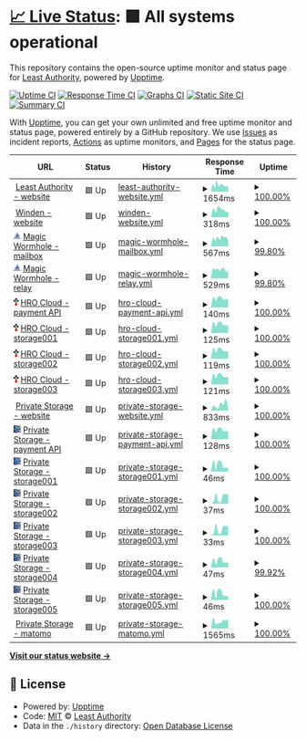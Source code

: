 # [📈 Live Status](https://LeastAuthority.github.io/end-users-upptime): <!--live status--> **🟩 All systems operational**

This repository contains the open-source uptime monitor and status page for [Least Authority](https://leastauthority.com/), powered by [Upptime](https://github.com/upptime/upptime).

[![Uptime CI](https://github.com/LeastAuthority/end-users-upptime/workflows/Uptime%20CI/badge.svg)](https://github.com/LeastAuthority/end-users-upptime/actions?query=workflow%3A%22Uptime+CI%22)
[![Response Time CI](https://github.com/LeastAuthority/end-users-upptime/workflows/Response%20Time%20CI/badge.svg)](https://github.com/LeastAuthority/end-users-upptime/actions?query=workflow%3A%22Response+Time+CI%22)
[![Graphs CI](https://github.com/LeastAuthority/end-users-upptime/workflows/Graphs%20CI/badge.svg)](https://github.com/LeastAuthority/end-users-upptime/actions?query=workflow%3A%22Graphs+CI%22)
[![Static Site CI](https://github.com/LeastAuthority/end-users-upptime/workflows/Static%20Site%20CI/badge.svg)](https://github.com/LeastAuthority/end-users-upptime/actions?query=workflow%3A%22Static+Site+CI%22)
[![Summary CI](https://github.com/LeastAuthority/end-users-upptime/workflows/Summary%20CI/badge.svg)](https://github.com/LeastAuthority/end-users-upptime/actions?query=workflow%3A%22Summary+CI%22)

With [Upptime](https://upptime.js.org), you can get your own unlimited and free uptime monitor and status page, powered entirely by a GitHub repository. We use [Issues](https://github.com/LeastAuthority/end-users-upptime/issues) as incident reports, [Actions](https://github.com/LeastAuthority/end-users-upptime/actions) as uptime monitors, and [Pages](https://LeastAuthority.github.io/end-users-upptime) for the status page.

<!--start: status pages-->
<!-- This summary is generated by Upptime (https://github.com/upptime/upptime) -->
<!-- Do not edit this manually, your changes will be overwritten -->
<!-- prettier-ignore -->
| URL | Status | History | Response Time | Uptime |
| --- | ------ | ------- | ------------- | ------ |
| <img alt="" src="https://icons.duckduckgo.com/ip3/www.leastauthority.com.ico" height="13"> [Least Authority - website](https://www.leastauthority.com/) | 🟩 Up | [least-authority-website.yml](https://github.com/LeastAuthority/end-users-upptime/commits/HEAD/history/least-authority-website.yml) | <details><summary><img alt="Response time graph" src="./graphs/least-authority-website/response-time-week.png" height="20"> 1654ms</summary><br><a href="https://LeastAuthority.github.io/end-users-upptime/history/least-authority-website"><img alt="Response time 1495" src="https://img.shields.io/endpoint?url=https%3A%2F%2Fraw.githubusercontent.com%2FLeastAuthority%2Fend-users-upptime%2FHEAD%2Fapi%2Fleast-authority-website%2Fresponse-time.json"></a><br><a href="https://LeastAuthority.github.io/end-users-upptime/history/least-authority-website"><img alt="24-hour response time 1332" src="https://img.shields.io/endpoint?url=https%3A%2F%2Fraw.githubusercontent.com%2FLeastAuthority%2Fend-users-upptime%2FHEAD%2Fapi%2Fleast-authority-website%2Fresponse-time-day.json"></a><br><a href="https://LeastAuthority.github.io/end-users-upptime/history/least-authority-website"><img alt="7-day response time 1654" src="https://img.shields.io/endpoint?url=https%3A%2F%2Fraw.githubusercontent.com%2FLeastAuthority%2Fend-users-upptime%2FHEAD%2Fapi%2Fleast-authority-website%2Fresponse-time-week.json"></a><br><a href="https://LeastAuthority.github.io/end-users-upptime/history/least-authority-website"><img alt="30-day response time 1453" src="https://img.shields.io/endpoint?url=https%3A%2F%2Fraw.githubusercontent.com%2FLeastAuthority%2Fend-users-upptime%2FHEAD%2Fapi%2Fleast-authority-website%2Fresponse-time-month.json"></a><br><a href="https://LeastAuthority.github.io/end-users-upptime/history/least-authority-website"><img alt="1-year response time 1495" src="https://img.shields.io/endpoint?url=https%3A%2F%2Fraw.githubusercontent.com%2FLeastAuthority%2Fend-users-upptime%2FHEAD%2Fapi%2Fleast-authority-website%2Fresponse-time-year.json"></a></details> | <details><summary><a href="https://LeastAuthority.github.io/end-users-upptime/history/least-authority-website">100.00%</a></summary><a href="https://LeastAuthority.github.io/end-users-upptime/history/least-authority-website"><img alt="All-time uptime 100.00%" src="https://img.shields.io/endpoint?url=https%3A%2F%2Fraw.githubusercontent.com%2FLeastAuthority%2Fend-users-upptime%2FHEAD%2Fapi%2Fleast-authority-website%2Fuptime.json"></a><br><a href="https://LeastAuthority.github.io/end-users-upptime/history/least-authority-website"><img alt="24-hour uptime 100.00%" src="https://img.shields.io/endpoint?url=https%3A%2F%2Fraw.githubusercontent.com%2FLeastAuthority%2Fend-users-upptime%2FHEAD%2Fapi%2Fleast-authority-website%2Fuptime-day.json"></a><br><a href="https://LeastAuthority.github.io/end-users-upptime/history/least-authority-website"><img alt="7-day uptime 100.00%" src="https://img.shields.io/endpoint?url=https%3A%2F%2Fraw.githubusercontent.com%2FLeastAuthority%2Fend-users-upptime%2FHEAD%2Fapi%2Fleast-authority-website%2Fuptime-week.json"></a><br><a href="https://LeastAuthority.github.io/end-users-upptime/history/least-authority-website"><img alt="30-day uptime 100.00%" src="https://img.shields.io/endpoint?url=https%3A%2F%2Fraw.githubusercontent.com%2FLeastAuthority%2Fend-users-upptime%2FHEAD%2Fapi%2Fleast-authority-website%2Fuptime-month.json"></a><br><a href="https://LeastAuthority.github.io/end-users-upptime/history/least-authority-website"><img alt="1-year uptime 100.00%" src="https://img.shields.io/endpoint?url=https%3A%2F%2Fraw.githubusercontent.com%2FLeastAuthority%2Fend-users-upptime%2FHEAD%2Fapi%2Fleast-authority-website%2Fuptime-year.json"></a></details>
| <img alt="" src="https://icons.duckduckgo.com/ip3/winden.app.ico" height="13"> [Winden - website](https://winden.app/) | 🟩 Up | [winden-website.yml](https://github.com/LeastAuthority/end-users-upptime/commits/HEAD/history/winden-website.yml) | <details><summary><img alt="Response time graph" src="./graphs/winden-website/response-time-week.png" height="20"> 318ms</summary><br><a href="https://LeastAuthority.github.io/end-users-upptime/history/winden-website"><img alt="Response time 270" src="https://img.shields.io/endpoint?url=https%3A%2F%2Fraw.githubusercontent.com%2FLeastAuthority%2Fend-users-upptime%2FHEAD%2Fapi%2Fwinden-website%2Fresponse-time.json"></a><br><a href="https://LeastAuthority.github.io/end-users-upptime/history/winden-website"><img alt="24-hour response time 208" src="https://img.shields.io/endpoint?url=https%3A%2F%2Fraw.githubusercontent.com%2FLeastAuthority%2Fend-users-upptime%2FHEAD%2Fapi%2Fwinden-website%2Fresponse-time-day.json"></a><br><a href="https://LeastAuthority.github.io/end-users-upptime/history/winden-website"><img alt="7-day response time 318" src="https://img.shields.io/endpoint?url=https%3A%2F%2Fraw.githubusercontent.com%2FLeastAuthority%2Fend-users-upptime%2FHEAD%2Fapi%2Fwinden-website%2Fresponse-time-week.json"></a><br><a href="https://LeastAuthority.github.io/end-users-upptime/history/winden-website"><img alt="30-day response time 273" src="https://img.shields.io/endpoint?url=https%3A%2F%2Fraw.githubusercontent.com%2FLeastAuthority%2Fend-users-upptime%2FHEAD%2Fapi%2Fwinden-website%2Fresponse-time-month.json"></a><br><a href="https://LeastAuthority.github.io/end-users-upptime/history/winden-website"><img alt="1-year response time 270" src="https://img.shields.io/endpoint?url=https%3A%2F%2Fraw.githubusercontent.com%2FLeastAuthority%2Fend-users-upptime%2FHEAD%2Fapi%2Fwinden-website%2Fresponse-time-year.json"></a></details> | <details><summary><a href="https://LeastAuthority.github.io/end-users-upptime/history/winden-website">100.00%</a></summary><a href="https://LeastAuthority.github.io/end-users-upptime/history/winden-website"><img alt="All-time uptime 99.95%" src="https://img.shields.io/endpoint?url=https%3A%2F%2Fraw.githubusercontent.com%2FLeastAuthority%2Fend-users-upptime%2FHEAD%2Fapi%2Fwinden-website%2Fuptime.json"></a><br><a href="https://LeastAuthority.github.io/end-users-upptime/history/winden-website"><img alt="24-hour uptime 100.00%" src="https://img.shields.io/endpoint?url=https%3A%2F%2Fraw.githubusercontent.com%2FLeastAuthority%2Fend-users-upptime%2FHEAD%2Fapi%2Fwinden-website%2Fuptime-day.json"></a><br><a href="https://LeastAuthority.github.io/end-users-upptime/history/winden-website"><img alt="7-day uptime 100.00%" src="https://img.shields.io/endpoint?url=https%3A%2F%2Fraw.githubusercontent.com%2FLeastAuthority%2Fend-users-upptime%2FHEAD%2Fapi%2Fwinden-website%2Fuptime-week.json"></a><br><a href="https://LeastAuthority.github.io/end-users-upptime/history/winden-website"><img alt="30-day uptime 100.00%" src="https://img.shields.io/endpoint?url=https%3A%2F%2Fraw.githubusercontent.com%2FLeastAuthority%2Fend-users-upptime%2FHEAD%2Fapi%2Fwinden-website%2Fuptime-month.json"></a><br><a href="https://LeastAuthority.github.io/end-users-upptime/history/winden-website"><img alt="1-year uptime 99.95%" src="https://img.shields.io/endpoint?url=https%3A%2F%2Fraw.githubusercontent.com%2FLeastAuthority%2Fend-users-upptime%2FHEAD%2Fapi%2Fwinden-website%2Fuptime-year.json"></a></details>
| <img alt="" src="https://raw.githubusercontent.com/LeastAuthority/end-users-upptime/master/assets/wormhole-icon.png" height="13"> [Magic Wormhole - mailbox](https://mailbox.mw.leastauthority.com/) | 🟩 Up | [magic-wormhole-mailbox.yml](https://github.com/LeastAuthority/end-users-upptime/commits/HEAD/history/magic-wormhole-mailbox.yml) | <details><summary><img alt="Response time graph" src="./graphs/magic-wormhole-mailbox/response-time-week.png" height="20"> 567ms</summary><br><a href="https://LeastAuthority.github.io/end-users-upptime/history/magic-wormhole-mailbox"><img alt="Response time 514" src="https://img.shields.io/endpoint?url=https%3A%2F%2Fraw.githubusercontent.com%2FLeastAuthority%2Fend-users-upptime%2FHEAD%2Fapi%2Fmagic-wormhole-mailbox%2Fresponse-time.json"></a><br><a href="https://LeastAuthority.github.io/end-users-upptime/history/magic-wormhole-mailbox"><img alt="24-hour response time 422" src="https://img.shields.io/endpoint?url=https%3A%2F%2Fraw.githubusercontent.com%2FLeastAuthority%2Fend-users-upptime%2FHEAD%2Fapi%2Fmagic-wormhole-mailbox%2Fresponse-time-day.json"></a><br><a href="https://LeastAuthority.github.io/end-users-upptime/history/magic-wormhole-mailbox"><img alt="7-day response time 567" src="https://img.shields.io/endpoint?url=https%3A%2F%2Fraw.githubusercontent.com%2FLeastAuthority%2Fend-users-upptime%2FHEAD%2Fapi%2Fmagic-wormhole-mailbox%2Fresponse-time-week.json"></a><br><a href="https://LeastAuthority.github.io/end-users-upptime/history/magic-wormhole-mailbox"><img alt="30-day response time 525" src="https://img.shields.io/endpoint?url=https%3A%2F%2Fraw.githubusercontent.com%2FLeastAuthority%2Fend-users-upptime%2FHEAD%2Fapi%2Fmagic-wormhole-mailbox%2Fresponse-time-month.json"></a><br><a href="https://LeastAuthority.github.io/end-users-upptime/history/magic-wormhole-mailbox"><img alt="1-year response time 514" src="https://img.shields.io/endpoint?url=https%3A%2F%2Fraw.githubusercontent.com%2FLeastAuthority%2Fend-users-upptime%2FHEAD%2Fapi%2Fmagic-wormhole-mailbox%2Fresponse-time-year.json"></a></details> | <details><summary><a href="https://LeastAuthority.github.io/end-users-upptime/history/magic-wormhole-mailbox">99.80%</a></summary><a href="https://LeastAuthority.github.io/end-users-upptime/history/magic-wormhole-mailbox"><img alt="All-time uptime 100.00%" src="https://img.shields.io/endpoint?url=https%3A%2F%2Fraw.githubusercontent.com%2FLeastAuthority%2Fend-users-upptime%2FHEAD%2Fapi%2Fmagic-wormhole-mailbox%2Fuptime.json"></a><br><a href="https://LeastAuthority.github.io/end-users-upptime/history/magic-wormhole-mailbox"><img alt="24-hour uptime 100.00%" src="https://img.shields.io/endpoint?url=https%3A%2F%2Fraw.githubusercontent.com%2FLeastAuthority%2Fend-users-upptime%2FHEAD%2Fapi%2Fmagic-wormhole-mailbox%2Fuptime-day.json"></a><br><a href="https://LeastAuthority.github.io/end-users-upptime/history/magic-wormhole-mailbox"><img alt="7-day uptime 99.80%" src="https://img.shields.io/endpoint?url=https%3A%2F%2Fraw.githubusercontent.com%2FLeastAuthority%2Fend-users-upptime%2FHEAD%2Fapi%2Fmagic-wormhole-mailbox%2Fuptime-week.json"></a><br><a href="https://LeastAuthority.github.io/end-users-upptime/history/magic-wormhole-mailbox"><img alt="30-day uptime 99.95%" src="https://img.shields.io/endpoint?url=https%3A%2F%2Fraw.githubusercontent.com%2FLeastAuthority%2Fend-users-upptime%2FHEAD%2Fapi%2Fmagic-wormhole-mailbox%2Fuptime-month.json"></a><br><a href="https://LeastAuthority.github.io/end-users-upptime/history/magic-wormhole-mailbox"><img alt="1-year uptime 100.00%" src="https://img.shields.io/endpoint?url=https%3A%2F%2Fraw.githubusercontent.com%2FLeastAuthority%2Fend-users-upptime%2FHEAD%2Fapi%2Fmagic-wormhole-mailbox%2Fuptime-year.json"></a></details>
| <img alt="" src="https://raw.githubusercontent.com/LeastAuthority/end-users-upptime/master/assets/wormhole-icon.png" height="13"> [Magic Wormhole - relay](https://relay.mw.leastauthority.com/) | 🟩 Up | [magic-wormhole-relay.yml](https://github.com/LeastAuthority/end-users-upptime/commits/HEAD/history/magic-wormhole-relay.yml) | <details><summary><img alt="Response time graph" src="./graphs/magic-wormhole-relay/response-time-week.png" height="20"> 529ms</summary><br><a href="https://LeastAuthority.github.io/end-users-upptime/history/magic-wormhole-relay"><img alt="Response time 505" src="https://img.shields.io/endpoint?url=https%3A%2F%2Fraw.githubusercontent.com%2FLeastAuthority%2Fend-users-upptime%2FHEAD%2Fapi%2Fmagic-wormhole-relay%2Fresponse-time.json"></a><br><a href="https://LeastAuthority.github.io/end-users-upptime/history/magic-wormhole-relay"><img alt="24-hour response time 411" src="https://img.shields.io/endpoint?url=https%3A%2F%2Fraw.githubusercontent.com%2FLeastAuthority%2Fend-users-upptime%2FHEAD%2Fapi%2Fmagic-wormhole-relay%2Fresponse-time-day.json"></a><br><a href="https://LeastAuthority.github.io/end-users-upptime/history/magic-wormhole-relay"><img alt="7-day response time 529" src="https://img.shields.io/endpoint?url=https%3A%2F%2Fraw.githubusercontent.com%2FLeastAuthority%2Fend-users-upptime%2FHEAD%2Fapi%2Fmagic-wormhole-relay%2Fresponse-time-week.json"></a><br><a href="https://LeastAuthority.github.io/end-users-upptime/history/magic-wormhole-relay"><img alt="30-day response time 491" src="https://img.shields.io/endpoint?url=https%3A%2F%2Fraw.githubusercontent.com%2FLeastAuthority%2Fend-users-upptime%2FHEAD%2Fapi%2Fmagic-wormhole-relay%2Fresponse-time-month.json"></a><br><a href="https://LeastAuthority.github.io/end-users-upptime/history/magic-wormhole-relay"><img alt="1-year response time 505" src="https://img.shields.io/endpoint?url=https%3A%2F%2Fraw.githubusercontent.com%2FLeastAuthority%2Fend-users-upptime%2FHEAD%2Fapi%2Fmagic-wormhole-relay%2Fresponse-time-year.json"></a></details> | <details><summary><a href="https://LeastAuthority.github.io/end-users-upptime/history/magic-wormhole-relay">99.80%</a></summary><a href="https://LeastAuthority.github.io/end-users-upptime/history/magic-wormhole-relay"><img alt="All-time uptime 100.00%" src="https://img.shields.io/endpoint?url=https%3A%2F%2Fraw.githubusercontent.com%2FLeastAuthority%2Fend-users-upptime%2FHEAD%2Fapi%2Fmagic-wormhole-relay%2Fuptime.json"></a><br><a href="https://LeastAuthority.github.io/end-users-upptime/history/magic-wormhole-relay"><img alt="24-hour uptime 100.00%" src="https://img.shields.io/endpoint?url=https%3A%2F%2Fraw.githubusercontent.com%2FLeastAuthority%2Fend-users-upptime%2FHEAD%2Fapi%2Fmagic-wormhole-relay%2Fuptime-day.json"></a><br><a href="https://LeastAuthority.github.io/end-users-upptime/history/magic-wormhole-relay"><img alt="7-day uptime 99.80%" src="https://img.shields.io/endpoint?url=https%3A%2F%2Fraw.githubusercontent.com%2FLeastAuthority%2Fend-users-upptime%2FHEAD%2Fapi%2Fmagic-wormhole-relay%2Fuptime-week.json"></a><br><a href="https://LeastAuthority.github.io/end-users-upptime/history/magic-wormhole-relay"><img alt="30-day uptime 99.95%" src="https://img.shields.io/endpoint?url=https%3A%2F%2Fraw.githubusercontent.com%2FLeastAuthority%2Fend-users-upptime%2FHEAD%2Fapi%2Fmagic-wormhole-relay%2Fuptime-month.json"></a><br><a href="https://LeastAuthority.github.io/end-users-upptime/history/magic-wormhole-relay"><img alt="1-year uptime 100.00%" src="https://img.shields.io/endpoint?url=https%3A%2F%2Fraw.githubusercontent.com%2FLeastAuthority%2Fend-users-upptime%2FHEAD%2Fapi%2Fmagic-wormhole-relay%2Fuptime-year.json"></a></details>
| <img alt="" src="https://raw.githubusercontent.com/LeastAuthority/end-users-upptime/master/assets/tahoelafs-icon.png" height="13"> [HRO Cloud - payment API](payments.deerfield.leastauthority.com) | 🟩 Up | [hro-cloud-payment-api.yml](https://github.com/LeastAuthority/end-users-upptime/commits/HEAD/history/hro-cloud-payment-api.yml) | <details><summary><img alt="Response time graph" src="./graphs/hro-cloud-payment-api/response-time-week.png" height="20"> 140ms</summary><br><a href="https://LeastAuthority.github.io/end-users-upptime/history/hro-cloud-payment-api"><img alt="Response time 149" src="https://img.shields.io/endpoint?url=https%3A%2F%2Fraw.githubusercontent.com%2FLeastAuthority%2Fend-users-upptime%2FHEAD%2Fapi%2Fhro-cloud-payment-api%2Fresponse-time.json"></a><br><a href="https://LeastAuthority.github.io/end-users-upptime/history/hro-cloud-payment-api"><img alt="24-hour response time 123" src="https://img.shields.io/endpoint?url=https%3A%2F%2Fraw.githubusercontent.com%2FLeastAuthority%2Fend-users-upptime%2FHEAD%2Fapi%2Fhro-cloud-payment-api%2Fresponse-time-day.json"></a><br><a href="https://LeastAuthority.github.io/end-users-upptime/history/hro-cloud-payment-api"><img alt="7-day response time 140" src="https://img.shields.io/endpoint?url=https%3A%2F%2Fraw.githubusercontent.com%2FLeastAuthority%2Fend-users-upptime%2FHEAD%2Fapi%2Fhro-cloud-payment-api%2Fresponse-time-week.json"></a><br><a href="https://LeastAuthority.github.io/end-users-upptime/history/hro-cloud-payment-api"><img alt="30-day response time 124" src="https://img.shields.io/endpoint?url=https%3A%2F%2Fraw.githubusercontent.com%2FLeastAuthority%2Fend-users-upptime%2FHEAD%2Fapi%2Fhro-cloud-payment-api%2Fresponse-time-month.json"></a><br><a href="https://LeastAuthority.github.io/end-users-upptime/history/hro-cloud-payment-api"><img alt="1-year response time 149" src="https://img.shields.io/endpoint?url=https%3A%2F%2Fraw.githubusercontent.com%2FLeastAuthority%2Fend-users-upptime%2FHEAD%2Fapi%2Fhro-cloud-payment-api%2Fresponse-time-year.json"></a></details> | <details><summary><a href="https://LeastAuthority.github.io/end-users-upptime/history/hro-cloud-payment-api">100.00%</a></summary><a href="https://LeastAuthority.github.io/end-users-upptime/history/hro-cloud-payment-api"><img alt="All-time uptime 99.82%" src="https://img.shields.io/endpoint?url=https%3A%2F%2Fraw.githubusercontent.com%2FLeastAuthority%2Fend-users-upptime%2FHEAD%2Fapi%2Fhro-cloud-payment-api%2Fuptime.json"></a><br><a href="https://LeastAuthority.github.io/end-users-upptime/history/hro-cloud-payment-api"><img alt="24-hour uptime 100.00%" src="https://img.shields.io/endpoint?url=https%3A%2F%2Fraw.githubusercontent.com%2FLeastAuthority%2Fend-users-upptime%2FHEAD%2Fapi%2Fhro-cloud-payment-api%2Fuptime-day.json"></a><br><a href="https://LeastAuthority.github.io/end-users-upptime/history/hro-cloud-payment-api"><img alt="7-day uptime 100.00%" src="https://img.shields.io/endpoint?url=https%3A%2F%2Fraw.githubusercontent.com%2FLeastAuthority%2Fend-users-upptime%2FHEAD%2Fapi%2Fhro-cloud-payment-api%2Fuptime-week.json"></a><br><a href="https://LeastAuthority.github.io/end-users-upptime/history/hro-cloud-payment-api"><img alt="30-day uptime 100.00%" src="https://img.shields.io/endpoint?url=https%3A%2F%2Fraw.githubusercontent.com%2FLeastAuthority%2Fend-users-upptime%2FHEAD%2Fapi%2Fhro-cloud-payment-api%2Fuptime-month.json"></a><br><a href="https://LeastAuthority.github.io/end-users-upptime/history/hro-cloud-payment-api"><img alt="1-year uptime 99.82%" src="https://img.shields.io/endpoint?url=https%3A%2F%2Fraw.githubusercontent.com%2FLeastAuthority%2Fend-users-upptime%2FHEAD%2Fapi%2Fhro-cloud-payment-api%2Fuptime-year.json"></a></details>
| <img alt="" src="https://raw.githubusercontent.com/LeastAuthority/end-users-upptime/master/assets/tahoelafs-icon.png" height="13"> [HRO Cloud - storage001](storage001.deerfield.leastauthority.com) | 🟩 Up | [hro-cloud-storage001.yml](https://github.com/LeastAuthority/end-users-upptime/commits/HEAD/history/hro-cloud-storage001.yml) | <details><summary><img alt="Response time graph" src="./graphs/hro-cloud-storage001/response-time-week.png" height="20"> 125ms</summary><br><a href="https://LeastAuthority.github.io/end-users-upptime/history/hro-cloud-storage001"><img alt="Response time 135" src="https://img.shields.io/endpoint?url=https%3A%2F%2Fraw.githubusercontent.com%2FLeastAuthority%2Fend-users-upptime%2FHEAD%2Fapi%2Fhro-cloud-storage001%2Fresponse-time.json"></a><br><a href="https://LeastAuthority.github.io/end-users-upptime/history/hro-cloud-storage001"><img alt="24-hour response time 106" src="https://img.shields.io/endpoint?url=https%3A%2F%2Fraw.githubusercontent.com%2FLeastAuthority%2Fend-users-upptime%2FHEAD%2Fapi%2Fhro-cloud-storage001%2Fresponse-time-day.json"></a><br><a href="https://LeastAuthority.github.io/end-users-upptime/history/hro-cloud-storage001"><img alt="7-day response time 125" src="https://img.shields.io/endpoint?url=https%3A%2F%2Fraw.githubusercontent.com%2FLeastAuthority%2Fend-users-upptime%2FHEAD%2Fapi%2Fhro-cloud-storage001%2Fresponse-time-week.json"></a><br><a href="https://LeastAuthority.github.io/end-users-upptime/history/hro-cloud-storage001"><img alt="30-day response time 106" src="https://img.shields.io/endpoint?url=https%3A%2F%2Fraw.githubusercontent.com%2FLeastAuthority%2Fend-users-upptime%2FHEAD%2Fapi%2Fhro-cloud-storage001%2Fresponse-time-month.json"></a><br><a href="https://LeastAuthority.github.io/end-users-upptime/history/hro-cloud-storage001"><img alt="1-year response time 135" src="https://img.shields.io/endpoint?url=https%3A%2F%2Fraw.githubusercontent.com%2FLeastAuthority%2Fend-users-upptime%2FHEAD%2Fapi%2Fhro-cloud-storage001%2Fresponse-time-year.json"></a></details> | <details><summary><a href="https://LeastAuthority.github.io/end-users-upptime/history/hro-cloud-storage001">100.00%</a></summary><a href="https://LeastAuthority.github.io/end-users-upptime/history/hro-cloud-storage001"><img alt="All-time uptime 99.97%" src="https://img.shields.io/endpoint?url=https%3A%2F%2Fraw.githubusercontent.com%2FLeastAuthority%2Fend-users-upptime%2FHEAD%2Fapi%2Fhro-cloud-storage001%2Fuptime.json"></a><br><a href="https://LeastAuthority.github.io/end-users-upptime/history/hro-cloud-storage001"><img alt="24-hour uptime 100.00%" src="https://img.shields.io/endpoint?url=https%3A%2F%2Fraw.githubusercontent.com%2FLeastAuthority%2Fend-users-upptime%2FHEAD%2Fapi%2Fhro-cloud-storage001%2Fuptime-day.json"></a><br><a href="https://LeastAuthority.github.io/end-users-upptime/history/hro-cloud-storage001"><img alt="7-day uptime 100.00%" src="https://img.shields.io/endpoint?url=https%3A%2F%2Fraw.githubusercontent.com%2FLeastAuthority%2Fend-users-upptime%2FHEAD%2Fapi%2Fhro-cloud-storage001%2Fuptime-week.json"></a><br><a href="https://LeastAuthority.github.io/end-users-upptime/history/hro-cloud-storage001"><img alt="30-day uptime 100.00%" src="https://img.shields.io/endpoint?url=https%3A%2F%2Fraw.githubusercontent.com%2FLeastAuthority%2Fend-users-upptime%2FHEAD%2Fapi%2Fhro-cloud-storage001%2Fuptime-month.json"></a><br><a href="https://LeastAuthority.github.io/end-users-upptime/history/hro-cloud-storage001"><img alt="1-year uptime 99.97%" src="https://img.shields.io/endpoint?url=https%3A%2F%2Fraw.githubusercontent.com%2FLeastAuthority%2Fend-users-upptime%2FHEAD%2Fapi%2Fhro-cloud-storage001%2Fuptime-year.json"></a></details>
| <img alt="" src="https://raw.githubusercontent.com/LeastAuthority/end-users-upptime/master/assets/tahoelafs-icon.png" height="13"> [HRO Cloud - storage002](storage002.deerfield.leastauthority.com) | 🟩 Up | [hro-cloud-storage002.yml](https://github.com/LeastAuthority/end-users-upptime/commits/HEAD/history/hro-cloud-storage002.yml) | <details><summary><img alt="Response time graph" src="./graphs/hro-cloud-storage002/response-time-week.png" height="20"> 119ms</summary><br><a href="https://LeastAuthority.github.io/end-users-upptime/history/hro-cloud-storage002"><img alt="Response time 123" src="https://img.shields.io/endpoint?url=https%3A%2F%2Fraw.githubusercontent.com%2FLeastAuthority%2Fend-users-upptime%2FHEAD%2Fapi%2Fhro-cloud-storage002%2Fresponse-time.json"></a><br><a href="https://LeastAuthority.github.io/end-users-upptime/history/hro-cloud-storage002"><img alt="24-hour response time 102" src="https://img.shields.io/endpoint?url=https%3A%2F%2Fraw.githubusercontent.com%2FLeastAuthority%2Fend-users-upptime%2FHEAD%2Fapi%2Fhro-cloud-storage002%2Fresponse-time-day.json"></a><br><a href="https://LeastAuthority.github.io/end-users-upptime/history/hro-cloud-storage002"><img alt="7-day response time 119" src="https://img.shields.io/endpoint?url=https%3A%2F%2Fraw.githubusercontent.com%2FLeastAuthority%2Fend-users-upptime%2FHEAD%2Fapi%2Fhro-cloud-storage002%2Fresponse-time-week.json"></a><br><a href="https://LeastAuthority.github.io/end-users-upptime/history/hro-cloud-storage002"><img alt="30-day response time 103" src="https://img.shields.io/endpoint?url=https%3A%2F%2Fraw.githubusercontent.com%2FLeastAuthority%2Fend-users-upptime%2FHEAD%2Fapi%2Fhro-cloud-storage002%2Fresponse-time-month.json"></a><br><a href="https://LeastAuthority.github.io/end-users-upptime/history/hro-cloud-storage002"><img alt="1-year response time 123" src="https://img.shields.io/endpoint?url=https%3A%2F%2Fraw.githubusercontent.com%2FLeastAuthority%2Fend-users-upptime%2FHEAD%2Fapi%2Fhro-cloud-storage002%2Fresponse-time-year.json"></a></details> | <details><summary><a href="https://LeastAuthority.github.io/end-users-upptime/history/hro-cloud-storage002">100.00%</a></summary><a href="https://LeastAuthority.github.io/end-users-upptime/history/hro-cloud-storage002"><img alt="All-time uptime 97.92%" src="https://img.shields.io/endpoint?url=https%3A%2F%2Fraw.githubusercontent.com%2FLeastAuthority%2Fend-users-upptime%2FHEAD%2Fapi%2Fhro-cloud-storage002%2Fuptime.json"></a><br><a href="https://LeastAuthority.github.io/end-users-upptime/history/hro-cloud-storage002"><img alt="24-hour uptime 100.00%" src="https://img.shields.io/endpoint?url=https%3A%2F%2Fraw.githubusercontent.com%2FLeastAuthority%2Fend-users-upptime%2FHEAD%2Fapi%2Fhro-cloud-storage002%2Fuptime-day.json"></a><br><a href="https://LeastAuthority.github.io/end-users-upptime/history/hro-cloud-storage002"><img alt="7-day uptime 100.00%" src="https://img.shields.io/endpoint?url=https%3A%2F%2Fraw.githubusercontent.com%2FLeastAuthority%2Fend-users-upptime%2FHEAD%2Fapi%2Fhro-cloud-storage002%2Fuptime-week.json"></a><br><a href="https://LeastAuthority.github.io/end-users-upptime/history/hro-cloud-storage002"><img alt="30-day uptime 100.00%" src="https://img.shields.io/endpoint?url=https%3A%2F%2Fraw.githubusercontent.com%2FLeastAuthority%2Fend-users-upptime%2FHEAD%2Fapi%2Fhro-cloud-storage002%2Fuptime-month.json"></a><br><a href="https://LeastAuthority.github.io/end-users-upptime/history/hro-cloud-storage002"><img alt="1-year uptime 97.92%" src="https://img.shields.io/endpoint?url=https%3A%2F%2Fraw.githubusercontent.com%2FLeastAuthority%2Fend-users-upptime%2FHEAD%2Fapi%2Fhro-cloud-storage002%2Fuptime-year.json"></a></details>
| <img alt="" src="https://raw.githubusercontent.com/LeastAuthority/end-users-upptime/master/assets/tahoelafs-icon.png" height="13"> [HRO Cloud - storage003](storage003.deerfield.leastauthority.com) | 🟩 Up | [hro-cloud-storage003.yml](https://github.com/LeastAuthority/end-users-upptime/commits/HEAD/history/hro-cloud-storage003.yml) | <details><summary><img alt="Response time graph" src="./graphs/hro-cloud-storage003/response-time-week.png" height="20"> 121ms</summary><br><a href="https://LeastAuthority.github.io/end-users-upptime/history/hro-cloud-storage003"><img alt="Response time 122" src="https://img.shields.io/endpoint?url=https%3A%2F%2Fraw.githubusercontent.com%2FLeastAuthority%2Fend-users-upptime%2FHEAD%2Fapi%2Fhro-cloud-storage003%2Fresponse-time.json"></a><br><a href="https://LeastAuthority.github.io/end-users-upptime/history/hro-cloud-storage003"><img alt="24-hour response time 100" src="https://img.shields.io/endpoint?url=https%3A%2F%2Fraw.githubusercontent.com%2FLeastAuthority%2Fend-users-upptime%2FHEAD%2Fapi%2Fhro-cloud-storage003%2Fresponse-time-day.json"></a><br><a href="https://LeastAuthority.github.io/end-users-upptime/history/hro-cloud-storage003"><img alt="7-day response time 121" src="https://img.shields.io/endpoint?url=https%3A%2F%2Fraw.githubusercontent.com%2FLeastAuthority%2Fend-users-upptime%2FHEAD%2Fapi%2Fhro-cloud-storage003%2Fresponse-time-week.json"></a><br><a href="https://LeastAuthority.github.io/end-users-upptime/history/hro-cloud-storage003"><img alt="30-day response time 104" src="https://img.shields.io/endpoint?url=https%3A%2F%2Fraw.githubusercontent.com%2FLeastAuthority%2Fend-users-upptime%2FHEAD%2Fapi%2Fhro-cloud-storage003%2Fresponse-time-month.json"></a><br><a href="https://LeastAuthority.github.io/end-users-upptime/history/hro-cloud-storage003"><img alt="1-year response time 122" src="https://img.shields.io/endpoint?url=https%3A%2F%2Fraw.githubusercontent.com%2FLeastAuthority%2Fend-users-upptime%2FHEAD%2Fapi%2Fhro-cloud-storage003%2Fresponse-time-year.json"></a></details> | <details><summary><a href="https://LeastAuthority.github.io/end-users-upptime/history/hro-cloud-storage003">100.00%</a></summary><a href="https://LeastAuthority.github.io/end-users-upptime/history/hro-cloud-storage003"><img alt="All-time uptime 99.98%" src="https://img.shields.io/endpoint?url=https%3A%2F%2Fraw.githubusercontent.com%2FLeastAuthority%2Fend-users-upptime%2FHEAD%2Fapi%2Fhro-cloud-storage003%2Fuptime.json"></a><br><a href="https://LeastAuthority.github.io/end-users-upptime/history/hro-cloud-storage003"><img alt="24-hour uptime 100.00%" src="https://img.shields.io/endpoint?url=https%3A%2F%2Fraw.githubusercontent.com%2FLeastAuthority%2Fend-users-upptime%2FHEAD%2Fapi%2Fhro-cloud-storage003%2Fuptime-day.json"></a><br><a href="https://LeastAuthority.github.io/end-users-upptime/history/hro-cloud-storage003"><img alt="7-day uptime 100.00%" src="https://img.shields.io/endpoint?url=https%3A%2F%2Fraw.githubusercontent.com%2FLeastAuthority%2Fend-users-upptime%2FHEAD%2Fapi%2Fhro-cloud-storage003%2Fuptime-week.json"></a><br><a href="https://LeastAuthority.github.io/end-users-upptime/history/hro-cloud-storage003"><img alt="30-day uptime 100.00%" src="https://img.shields.io/endpoint?url=https%3A%2F%2Fraw.githubusercontent.com%2FLeastAuthority%2Fend-users-upptime%2FHEAD%2Fapi%2Fhro-cloud-storage003%2Fuptime-month.json"></a><br><a href="https://LeastAuthority.github.io/end-users-upptime/history/hro-cloud-storage003"><img alt="1-year uptime 99.98%" src="https://img.shields.io/endpoint?url=https%3A%2F%2Fraw.githubusercontent.com%2FLeastAuthority%2Fend-users-upptime%2FHEAD%2Fapi%2Fhro-cloud-storage003%2Fuptime-year.json"></a></details>
| <img alt="" src="https://icons.duckduckgo.com/ip3/private.storage.ico" height="13"> [Private Storage - website](https://private.storage/) | 🟩 Up | [private-storage-website.yml](https://github.com/LeastAuthority/end-users-upptime/commits/HEAD/history/private-storage-website.yml) | <details><summary><img alt="Response time graph" src="./graphs/private-storage-website/response-time-week.png" height="20"> 833ms</summary><br><a href="https://LeastAuthority.github.io/end-users-upptime/history/private-storage-website"><img alt="Response time 758" src="https://img.shields.io/endpoint?url=https%3A%2F%2Fraw.githubusercontent.com%2FLeastAuthority%2Fend-users-upptime%2FHEAD%2Fapi%2Fprivate-storage-website%2Fresponse-time.json"></a><br><a href="https://LeastAuthority.github.io/end-users-upptime/history/private-storage-website"><img alt="24-hour response time 306" src="https://img.shields.io/endpoint?url=https%3A%2F%2Fraw.githubusercontent.com%2FLeastAuthority%2Fend-users-upptime%2FHEAD%2Fapi%2Fprivate-storage-website%2Fresponse-time-day.json"></a><br><a href="https://LeastAuthority.github.io/end-users-upptime/history/private-storage-website"><img alt="7-day response time 833" src="https://img.shields.io/endpoint?url=https%3A%2F%2Fraw.githubusercontent.com%2FLeastAuthority%2Fend-users-upptime%2FHEAD%2Fapi%2Fprivate-storage-website%2Fresponse-time-week.json"></a><br><a href="https://LeastAuthority.github.io/end-users-upptime/history/private-storage-website"><img alt="30-day response time 796" src="https://img.shields.io/endpoint?url=https%3A%2F%2Fraw.githubusercontent.com%2FLeastAuthority%2Fend-users-upptime%2FHEAD%2Fapi%2Fprivate-storage-website%2Fresponse-time-month.json"></a><br><a href="https://LeastAuthority.github.io/end-users-upptime/history/private-storage-website"><img alt="1-year response time 758" src="https://img.shields.io/endpoint?url=https%3A%2F%2Fraw.githubusercontent.com%2FLeastAuthority%2Fend-users-upptime%2FHEAD%2Fapi%2Fprivate-storage-website%2Fresponse-time-year.json"></a></details> | <details><summary><a href="https://LeastAuthority.github.io/end-users-upptime/history/private-storage-website">100.00%</a></summary><a href="https://LeastAuthority.github.io/end-users-upptime/history/private-storage-website"><img alt="All-time uptime 99.99%" src="https://img.shields.io/endpoint?url=https%3A%2F%2Fraw.githubusercontent.com%2FLeastAuthority%2Fend-users-upptime%2FHEAD%2Fapi%2Fprivate-storage-website%2Fuptime.json"></a><br><a href="https://LeastAuthority.github.io/end-users-upptime/history/private-storage-website"><img alt="24-hour uptime 100.00%" src="https://img.shields.io/endpoint?url=https%3A%2F%2Fraw.githubusercontent.com%2FLeastAuthority%2Fend-users-upptime%2FHEAD%2Fapi%2Fprivate-storage-website%2Fuptime-day.json"></a><br><a href="https://LeastAuthority.github.io/end-users-upptime/history/private-storage-website"><img alt="7-day uptime 100.00%" src="https://img.shields.io/endpoint?url=https%3A%2F%2Fraw.githubusercontent.com%2FLeastAuthority%2Fend-users-upptime%2FHEAD%2Fapi%2Fprivate-storage-website%2Fuptime-week.json"></a><br><a href="https://LeastAuthority.github.io/end-users-upptime/history/private-storage-website"><img alt="30-day uptime 100.00%" src="https://img.shields.io/endpoint?url=https%3A%2F%2Fraw.githubusercontent.com%2FLeastAuthority%2Fend-users-upptime%2FHEAD%2Fapi%2Fprivate-storage-website%2Fuptime-month.json"></a><br><a href="https://LeastAuthority.github.io/end-users-upptime/history/private-storage-website"><img alt="1-year uptime 99.99%" src="https://img.shields.io/endpoint?url=https%3A%2F%2Fraw.githubusercontent.com%2FLeastAuthority%2Fend-users-upptime%2FHEAD%2Fapi%2Fprivate-storage-website%2Fuptime-year.json"></a></details>
| <img alt="" src="https://raw.githubusercontent.com/LeastAuthority/end-users-upptime/master/assets/private-storage-icon.svg" height="13"> [Private Storage - payment API](payments.private.storage) | 🟩 Up | [private-storage-payment-api.yml](https://github.com/LeastAuthority/end-users-upptime/commits/HEAD/history/private-storage-payment-api.yml) | <details><summary><img alt="Response time graph" src="./graphs/private-storage-payment-api/response-time-week.png" height="20"> 128ms</summary><br><a href="https://LeastAuthority.github.io/end-users-upptime/history/private-storage-payment-api"><img alt="Response time 191" src="https://img.shields.io/endpoint?url=https%3A%2F%2Fraw.githubusercontent.com%2FLeastAuthority%2Fend-users-upptime%2FHEAD%2Fapi%2Fprivate-storage-payment-api%2Fresponse-time.json"></a><br><a href="https://LeastAuthority.github.io/end-users-upptime/history/private-storage-payment-api"><img alt="24-hour response time 109" src="https://img.shields.io/endpoint?url=https%3A%2F%2Fraw.githubusercontent.com%2FLeastAuthority%2Fend-users-upptime%2FHEAD%2Fapi%2Fprivate-storage-payment-api%2Fresponse-time-day.json"></a><br><a href="https://LeastAuthority.github.io/end-users-upptime/history/private-storage-payment-api"><img alt="7-day response time 128" src="https://img.shields.io/endpoint?url=https%3A%2F%2Fraw.githubusercontent.com%2FLeastAuthority%2Fend-users-upptime%2FHEAD%2Fapi%2Fprivate-storage-payment-api%2Fresponse-time-week.json"></a><br><a href="https://LeastAuthority.github.io/end-users-upptime/history/private-storage-payment-api"><img alt="30-day response time 110" src="https://img.shields.io/endpoint?url=https%3A%2F%2Fraw.githubusercontent.com%2FLeastAuthority%2Fend-users-upptime%2FHEAD%2Fapi%2Fprivate-storage-payment-api%2Fresponse-time-month.json"></a><br><a href="https://LeastAuthority.github.io/end-users-upptime/history/private-storage-payment-api"><img alt="1-year response time 191" src="https://img.shields.io/endpoint?url=https%3A%2F%2Fraw.githubusercontent.com%2FLeastAuthority%2Fend-users-upptime%2FHEAD%2Fapi%2Fprivate-storage-payment-api%2Fresponse-time-year.json"></a></details> | <details><summary><a href="https://LeastAuthority.github.io/end-users-upptime/history/private-storage-payment-api">100.00%</a></summary><a href="https://LeastAuthority.github.io/end-users-upptime/history/private-storage-payment-api"><img alt="All-time uptime 99.99%" src="https://img.shields.io/endpoint?url=https%3A%2F%2Fraw.githubusercontent.com%2FLeastAuthority%2Fend-users-upptime%2FHEAD%2Fapi%2Fprivate-storage-payment-api%2Fuptime.json"></a><br><a href="https://LeastAuthority.github.io/end-users-upptime/history/private-storage-payment-api"><img alt="24-hour uptime 100.00%" src="https://img.shields.io/endpoint?url=https%3A%2F%2Fraw.githubusercontent.com%2FLeastAuthority%2Fend-users-upptime%2FHEAD%2Fapi%2Fprivate-storage-payment-api%2Fuptime-day.json"></a><br><a href="https://LeastAuthority.github.io/end-users-upptime/history/private-storage-payment-api"><img alt="7-day uptime 100.00%" src="https://img.shields.io/endpoint?url=https%3A%2F%2Fraw.githubusercontent.com%2FLeastAuthority%2Fend-users-upptime%2FHEAD%2Fapi%2Fprivate-storage-payment-api%2Fuptime-week.json"></a><br><a href="https://LeastAuthority.github.io/end-users-upptime/history/private-storage-payment-api"><img alt="30-day uptime 100.00%" src="https://img.shields.io/endpoint?url=https%3A%2F%2Fraw.githubusercontent.com%2FLeastAuthority%2Fend-users-upptime%2FHEAD%2Fapi%2Fprivate-storage-payment-api%2Fuptime-month.json"></a><br><a href="https://LeastAuthority.github.io/end-users-upptime/history/private-storage-payment-api"><img alt="1-year uptime 99.99%" src="https://img.shields.io/endpoint?url=https%3A%2F%2Fraw.githubusercontent.com%2FLeastAuthority%2Fend-users-upptime%2FHEAD%2Fapi%2Fprivate-storage-payment-api%2Fuptime-year.json"></a></details>
| <img alt="" src="https://raw.githubusercontent.com/LeastAuthority/end-users-upptime/master/assets/private-storage-icon.svg" height="13"> [Private Storage - storage001](storage001.private.storage) | 🟩 Up | [private-storage-storage001.yml](https://github.com/LeastAuthority/end-users-upptime/commits/HEAD/history/private-storage-storage001.yml) | <details><summary><img alt="Response time graph" src="./graphs/private-storage-storage001/response-time-week.png" height="20"> 46ms</summary><br><a href="https://LeastAuthority.github.io/end-users-upptime/history/private-storage-storage001"><img alt="Response time 94" src="https://img.shields.io/endpoint?url=https%3A%2F%2Fraw.githubusercontent.com%2FLeastAuthority%2Fend-users-upptime%2FHEAD%2Fapi%2Fprivate-storage-storage001%2Fresponse-time.json"></a><br><a href="https://LeastAuthority.github.io/end-users-upptime/history/private-storage-storage001"><img alt="24-hour response time 27" src="https://img.shields.io/endpoint?url=https%3A%2F%2Fraw.githubusercontent.com%2FLeastAuthority%2Fend-users-upptime%2FHEAD%2Fapi%2Fprivate-storage-storage001%2Fresponse-time-day.json"></a><br><a href="https://LeastAuthority.github.io/end-users-upptime/history/private-storage-storage001"><img alt="7-day response time 46" src="https://img.shields.io/endpoint?url=https%3A%2F%2Fraw.githubusercontent.com%2FLeastAuthority%2Fend-users-upptime%2FHEAD%2Fapi%2Fprivate-storage-storage001%2Fresponse-time-week.json"></a><br><a href="https://LeastAuthority.github.io/end-users-upptime/history/private-storage-storage001"><img alt="30-day response time 28" src="https://img.shields.io/endpoint?url=https%3A%2F%2Fraw.githubusercontent.com%2FLeastAuthority%2Fend-users-upptime%2FHEAD%2Fapi%2Fprivate-storage-storage001%2Fresponse-time-month.json"></a><br><a href="https://LeastAuthority.github.io/end-users-upptime/history/private-storage-storage001"><img alt="1-year response time 94" src="https://img.shields.io/endpoint?url=https%3A%2F%2Fraw.githubusercontent.com%2FLeastAuthority%2Fend-users-upptime%2FHEAD%2Fapi%2Fprivate-storage-storage001%2Fresponse-time-year.json"></a></details> | <details><summary><a href="https://LeastAuthority.github.io/end-users-upptime/history/private-storage-storage001">100.00%</a></summary><a href="https://LeastAuthority.github.io/end-users-upptime/history/private-storage-storage001"><img alt="All-time uptime 99.60%" src="https://img.shields.io/endpoint?url=https%3A%2F%2Fraw.githubusercontent.com%2FLeastAuthority%2Fend-users-upptime%2FHEAD%2Fapi%2Fprivate-storage-storage001%2Fuptime.json"></a><br><a href="https://LeastAuthority.github.io/end-users-upptime/history/private-storage-storage001"><img alt="24-hour uptime 100.00%" src="https://img.shields.io/endpoint?url=https%3A%2F%2Fraw.githubusercontent.com%2FLeastAuthority%2Fend-users-upptime%2FHEAD%2Fapi%2Fprivate-storage-storage001%2Fuptime-day.json"></a><br><a href="https://LeastAuthority.github.io/end-users-upptime/history/private-storage-storage001"><img alt="7-day uptime 100.00%" src="https://img.shields.io/endpoint?url=https%3A%2F%2Fraw.githubusercontent.com%2FLeastAuthority%2Fend-users-upptime%2FHEAD%2Fapi%2Fprivate-storage-storage001%2Fuptime-week.json"></a><br><a href="https://LeastAuthority.github.io/end-users-upptime/history/private-storage-storage001"><img alt="30-day uptime 100.00%" src="https://img.shields.io/endpoint?url=https%3A%2F%2Fraw.githubusercontent.com%2FLeastAuthority%2Fend-users-upptime%2FHEAD%2Fapi%2Fprivate-storage-storage001%2Fuptime-month.json"></a><br><a href="https://LeastAuthority.github.io/end-users-upptime/history/private-storage-storage001"><img alt="1-year uptime 99.60%" src="https://img.shields.io/endpoint?url=https%3A%2F%2Fraw.githubusercontent.com%2FLeastAuthority%2Fend-users-upptime%2FHEAD%2Fapi%2Fprivate-storage-storage001%2Fuptime-year.json"></a></details>
| <img alt="" src="https://raw.githubusercontent.com/LeastAuthority/end-users-upptime/master/assets/private-storage-icon.svg" height="13"> [Private Storage - storage002](storage002.private.storage) | 🟩 Up | [private-storage-storage002.yml](https://github.com/LeastAuthority/end-users-upptime/commits/HEAD/history/private-storage-storage002.yml) | <details><summary><img alt="Response time graph" src="./graphs/private-storage-storage002/response-time-week.png" height="20"> 37ms</summary><br><a href="https://LeastAuthority.github.io/end-users-upptime/history/private-storage-storage002"><img alt="Response time 87" src="https://img.shields.io/endpoint?url=https%3A%2F%2Fraw.githubusercontent.com%2FLeastAuthority%2Fend-users-upptime%2FHEAD%2Fapi%2Fprivate-storage-storage002%2Fresponse-time.json"></a><br><a href="https://LeastAuthority.github.io/end-users-upptime/history/private-storage-storage002"><img alt="24-hour response time 56" src="https://img.shields.io/endpoint?url=https%3A%2F%2Fraw.githubusercontent.com%2FLeastAuthority%2Fend-users-upptime%2FHEAD%2Fapi%2Fprivate-storage-storage002%2Fresponse-time-day.json"></a><br><a href="https://LeastAuthority.github.io/end-users-upptime/history/private-storage-storage002"><img alt="7-day response time 37" src="https://img.shields.io/endpoint?url=https%3A%2F%2Fraw.githubusercontent.com%2FLeastAuthority%2Fend-users-upptime%2FHEAD%2Fapi%2Fprivate-storage-storage002%2Fresponse-time-week.json"></a><br><a href="https://LeastAuthority.github.io/end-users-upptime/history/private-storage-storage002"><img alt="30-day response time 49" src="https://img.shields.io/endpoint?url=https%3A%2F%2Fraw.githubusercontent.com%2FLeastAuthority%2Fend-users-upptime%2FHEAD%2Fapi%2Fprivate-storage-storage002%2Fresponse-time-month.json"></a><br><a href="https://LeastAuthority.github.io/end-users-upptime/history/private-storage-storage002"><img alt="1-year response time 87" src="https://img.shields.io/endpoint?url=https%3A%2F%2Fraw.githubusercontent.com%2FLeastAuthority%2Fend-users-upptime%2FHEAD%2Fapi%2Fprivate-storage-storage002%2Fresponse-time-year.json"></a></details> | <details><summary><a href="https://LeastAuthority.github.io/end-users-upptime/history/private-storage-storage002">100.00%</a></summary><a href="https://LeastAuthority.github.io/end-users-upptime/history/private-storage-storage002"><img alt="All-time uptime 99.60%" src="https://img.shields.io/endpoint?url=https%3A%2F%2Fraw.githubusercontent.com%2FLeastAuthority%2Fend-users-upptime%2FHEAD%2Fapi%2Fprivate-storage-storage002%2Fuptime.json"></a><br><a href="https://LeastAuthority.github.io/end-users-upptime/history/private-storage-storage002"><img alt="24-hour uptime 100.00%" src="https://img.shields.io/endpoint?url=https%3A%2F%2Fraw.githubusercontent.com%2FLeastAuthority%2Fend-users-upptime%2FHEAD%2Fapi%2Fprivate-storage-storage002%2Fuptime-day.json"></a><br><a href="https://LeastAuthority.github.io/end-users-upptime/history/private-storage-storage002"><img alt="7-day uptime 100.00%" src="https://img.shields.io/endpoint?url=https%3A%2F%2Fraw.githubusercontent.com%2FLeastAuthority%2Fend-users-upptime%2FHEAD%2Fapi%2Fprivate-storage-storage002%2Fuptime-week.json"></a><br><a href="https://LeastAuthority.github.io/end-users-upptime/history/private-storage-storage002"><img alt="30-day uptime 100.00%" src="https://img.shields.io/endpoint?url=https%3A%2F%2Fraw.githubusercontent.com%2FLeastAuthority%2Fend-users-upptime%2FHEAD%2Fapi%2Fprivate-storage-storage002%2Fuptime-month.json"></a><br><a href="https://LeastAuthority.github.io/end-users-upptime/history/private-storage-storage002"><img alt="1-year uptime 99.60%" src="https://img.shields.io/endpoint?url=https%3A%2F%2Fraw.githubusercontent.com%2FLeastAuthority%2Fend-users-upptime%2FHEAD%2Fapi%2Fprivate-storage-storage002%2Fuptime-year.json"></a></details>
| <img alt="" src="https://raw.githubusercontent.com/LeastAuthority/end-users-upptime/master/assets/private-storage-icon.svg" height="13"> [Private Storage - storage003](storage003.private.storage) | 🟩 Up | [private-storage-storage003.yml](https://github.com/LeastAuthority/end-users-upptime/commits/HEAD/history/private-storage-storage003.yml) | <details><summary><img alt="Response time graph" src="./graphs/private-storage-storage003/response-time-week.png" height="20"> 33ms</summary><br><a href="https://LeastAuthority.github.io/end-users-upptime/history/private-storage-storage003"><img alt="Response time 82" src="https://img.shields.io/endpoint?url=https%3A%2F%2Fraw.githubusercontent.com%2FLeastAuthority%2Fend-users-upptime%2FHEAD%2Fapi%2Fprivate-storage-storage003%2Fresponse-time.json"></a><br><a href="https://LeastAuthority.github.io/end-users-upptime/history/private-storage-storage003"><img alt="24-hour response time 49" src="https://img.shields.io/endpoint?url=https%3A%2F%2Fraw.githubusercontent.com%2FLeastAuthority%2Fend-users-upptime%2FHEAD%2Fapi%2Fprivate-storage-storage003%2Fresponse-time-day.json"></a><br><a href="https://LeastAuthority.github.io/end-users-upptime/history/private-storage-storage003"><img alt="7-day response time 33" src="https://img.shields.io/endpoint?url=https%3A%2F%2Fraw.githubusercontent.com%2FLeastAuthority%2Fend-users-upptime%2FHEAD%2Fapi%2Fprivate-storage-storage003%2Fresponse-time-week.json"></a><br><a href="https://LeastAuthority.github.io/end-users-upptime/history/private-storage-storage003"><img alt="30-day response time 45" src="https://img.shields.io/endpoint?url=https%3A%2F%2Fraw.githubusercontent.com%2FLeastAuthority%2Fend-users-upptime%2FHEAD%2Fapi%2Fprivate-storage-storage003%2Fresponse-time-month.json"></a><br><a href="https://LeastAuthority.github.io/end-users-upptime/history/private-storage-storage003"><img alt="1-year response time 82" src="https://img.shields.io/endpoint?url=https%3A%2F%2Fraw.githubusercontent.com%2FLeastAuthority%2Fend-users-upptime%2FHEAD%2Fapi%2Fprivate-storage-storage003%2Fresponse-time-year.json"></a></details> | <details><summary><a href="https://LeastAuthority.github.io/end-users-upptime/history/private-storage-storage003">100.00%</a></summary><a href="https://LeastAuthority.github.io/end-users-upptime/history/private-storage-storage003"><img alt="All-time uptime 99.60%" src="https://img.shields.io/endpoint?url=https%3A%2F%2Fraw.githubusercontent.com%2FLeastAuthority%2Fend-users-upptime%2FHEAD%2Fapi%2Fprivate-storage-storage003%2Fuptime.json"></a><br><a href="https://LeastAuthority.github.io/end-users-upptime/history/private-storage-storage003"><img alt="24-hour uptime 100.00%" src="https://img.shields.io/endpoint?url=https%3A%2F%2Fraw.githubusercontent.com%2FLeastAuthority%2Fend-users-upptime%2FHEAD%2Fapi%2Fprivate-storage-storage003%2Fuptime-day.json"></a><br><a href="https://LeastAuthority.github.io/end-users-upptime/history/private-storage-storage003"><img alt="7-day uptime 100.00%" src="https://img.shields.io/endpoint?url=https%3A%2F%2Fraw.githubusercontent.com%2FLeastAuthority%2Fend-users-upptime%2FHEAD%2Fapi%2Fprivate-storage-storage003%2Fuptime-week.json"></a><br><a href="https://LeastAuthority.github.io/end-users-upptime/history/private-storage-storage003"><img alt="30-day uptime 100.00%" src="https://img.shields.io/endpoint?url=https%3A%2F%2Fraw.githubusercontent.com%2FLeastAuthority%2Fend-users-upptime%2FHEAD%2Fapi%2Fprivate-storage-storage003%2Fuptime-month.json"></a><br><a href="https://LeastAuthority.github.io/end-users-upptime/history/private-storage-storage003"><img alt="1-year uptime 99.60%" src="https://img.shields.io/endpoint?url=https%3A%2F%2Fraw.githubusercontent.com%2FLeastAuthority%2Fend-users-upptime%2FHEAD%2Fapi%2Fprivate-storage-storage003%2Fuptime-year.json"></a></details>
| <img alt="" src="https://raw.githubusercontent.com/LeastAuthority/end-users-upptime/master/assets/private-storage-icon.svg" height="13"> [Private Storage - storage004](storage004.private.storage) | 🟩 Up | [private-storage-storage004.yml](https://github.com/LeastAuthority/end-users-upptime/commits/HEAD/history/private-storage-storage004.yml) | <details><summary><img alt="Response time graph" src="./graphs/private-storage-storage004/response-time-week.png" height="20"> 47ms</summary><br><a href="https://LeastAuthority.github.io/end-users-upptime/history/private-storage-storage004"><img alt="Response time 64" src="https://img.shields.io/endpoint?url=https%3A%2F%2Fraw.githubusercontent.com%2FLeastAuthority%2Fend-users-upptime%2FHEAD%2Fapi%2Fprivate-storage-storage004%2Fresponse-time.json"></a><br><a href="https://LeastAuthority.github.io/end-users-upptime/history/private-storage-storage004"><img alt="24-hour response time 44" src="https://img.shields.io/endpoint?url=https%3A%2F%2Fraw.githubusercontent.com%2FLeastAuthority%2Fend-users-upptime%2FHEAD%2Fapi%2Fprivate-storage-storage004%2Fresponse-time-day.json"></a><br><a href="https://LeastAuthority.github.io/end-users-upptime/history/private-storage-storage004"><img alt="7-day response time 47" src="https://img.shields.io/endpoint?url=https%3A%2F%2Fraw.githubusercontent.com%2FLeastAuthority%2Fend-users-upptime%2FHEAD%2Fapi%2Fprivate-storage-storage004%2Fresponse-time-week.json"></a><br><a href="https://LeastAuthority.github.io/end-users-upptime/history/private-storage-storage004"><img alt="30-day response time 35" src="https://img.shields.io/endpoint?url=https%3A%2F%2Fraw.githubusercontent.com%2FLeastAuthority%2Fend-users-upptime%2FHEAD%2Fapi%2Fprivate-storage-storage004%2Fresponse-time-month.json"></a><br><a href="https://LeastAuthority.github.io/end-users-upptime/history/private-storage-storage004"><img alt="1-year response time 64" src="https://img.shields.io/endpoint?url=https%3A%2F%2Fraw.githubusercontent.com%2FLeastAuthority%2Fend-users-upptime%2FHEAD%2Fapi%2Fprivate-storage-storage004%2Fresponse-time-year.json"></a></details> | <details><summary><a href="https://LeastAuthority.github.io/end-users-upptime/history/private-storage-storage004">99.92%</a></summary><a href="https://LeastAuthority.github.io/end-users-upptime/history/private-storage-storage004"><img alt="All-time uptime 99.60%" src="https://img.shields.io/endpoint?url=https%3A%2F%2Fraw.githubusercontent.com%2FLeastAuthority%2Fend-users-upptime%2FHEAD%2Fapi%2Fprivate-storage-storage004%2Fuptime.json"></a><br><a href="https://LeastAuthority.github.io/end-users-upptime/history/private-storage-storage004"><img alt="24-hour uptime 99.45%" src="https://img.shields.io/endpoint?url=https%3A%2F%2Fraw.githubusercontent.com%2FLeastAuthority%2Fend-users-upptime%2FHEAD%2Fapi%2Fprivate-storage-storage004%2Fuptime-day.json"></a><br><a href="https://LeastAuthority.github.io/end-users-upptime/history/private-storage-storage004"><img alt="7-day uptime 99.92%" src="https://img.shields.io/endpoint?url=https%3A%2F%2Fraw.githubusercontent.com%2FLeastAuthority%2Fend-users-upptime%2FHEAD%2Fapi%2Fprivate-storage-storage004%2Fuptime-week.json"></a><br><a href="https://LeastAuthority.github.io/end-users-upptime/history/private-storage-storage004"><img alt="30-day uptime 99.98%" src="https://img.shields.io/endpoint?url=https%3A%2F%2Fraw.githubusercontent.com%2FLeastAuthority%2Fend-users-upptime%2FHEAD%2Fapi%2Fprivate-storage-storage004%2Fuptime-month.json"></a><br><a href="https://LeastAuthority.github.io/end-users-upptime/history/private-storage-storage004"><img alt="1-year uptime 99.60%" src="https://img.shields.io/endpoint?url=https%3A%2F%2Fraw.githubusercontent.com%2FLeastAuthority%2Fend-users-upptime%2FHEAD%2Fapi%2Fprivate-storage-storage004%2Fuptime-year.json"></a></details>
| <img alt="" src="https://raw.githubusercontent.com/LeastAuthority/end-users-upptime/master/assets/private-storage-icon.svg" height="13"> [Private Storage - storage005](storage005.private.storage) | 🟩 Up | [private-storage-storage005.yml](https://github.com/LeastAuthority/end-users-upptime/commits/HEAD/history/private-storage-storage005.yml) | <details><summary><img alt="Response time graph" src="./graphs/private-storage-storage005/response-time-week.png" height="20"> 46ms</summary><br><a href="https://LeastAuthority.github.io/end-users-upptime/history/private-storage-storage005"><img alt="Response time 55" src="https://img.shields.io/endpoint?url=https%3A%2F%2Fraw.githubusercontent.com%2FLeastAuthority%2Fend-users-upptime%2FHEAD%2Fapi%2Fprivate-storage-storage005%2Fresponse-time.json"></a><br><a href="https://LeastAuthority.github.io/end-users-upptime/history/private-storage-storage005"><img alt="24-hour response time 27" src="https://img.shields.io/endpoint?url=https%3A%2F%2Fraw.githubusercontent.com%2FLeastAuthority%2Fend-users-upptime%2FHEAD%2Fapi%2Fprivate-storage-storage005%2Fresponse-time-day.json"></a><br><a href="https://LeastAuthority.github.io/end-users-upptime/history/private-storage-storage005"><img alt="7-day response time 46" src="https://img.shields.io/endpoint?url=https%3A%2F%2Fraw.githubusercontent.com%2FLeastAuthority%2Fend-users-upptime%2FHEAD%2Fapi%2Fprivate-storage-storage005%2Fresponse-time-week.json"></a><br><a href="https://LeastAuthority.github.io/end-users-upptime/history/private-storage-storage005"><img alt="30-day response time 28" src="https://img.shields.io/endpoint?url=https%3A%2F%2Fraw.githubusercontent.com%2FLeastAuthority%2Fend-users-upptime%2FHEAD%2Fapi%2Fprivate-storage-storage005%2Fresponse-time-month.json"></a><br><a href="https://LeastAuthority.github.io/end-users-upptime/history/private-storage-storage005"><img alt="1-year response time 55" src="https://img.shields.io/endpoint?url=https%3A%2F%2Fraw.githubusercontent.com%2FLeastAuthority%2Fend-users-upptime%2FHEAD%2Fapi%2Fprivate-storage-storage005%2Fresponse-time-year.json"></a></details> | <details><summary><a href="https://LeastAuthority.github.io/end-users-upptime/history/private-storage-storage005">100.00%</a></summary><a href="https://LeastAuthority.github.io/end-users-upptime/history/private-storage-storage005"><img alt="All-time uptime 98.84%" src="https://img.shields.io/endpoint?url=https%3A%2F%2Fraw.githubusercontent.com%2FLeastAuthority%2Fend-users-upptime%2FHEAD%2Fapi%2Fprivate-storage-storage005%2Fuptime.json"></a><br><a href="https://LeastAuthority.github.io/end-users-upptime/history/private-storage-storage005"><img alt="24-hour uptime 100.00%" src="https://img.shields.io/endpoint?url=https%3A%2F%2Fraw.githubusercontent.com%2FLeastAuthority%2Fend-users-upptime%2FHEAD%2Fapi%2Fprivate-storage-storage005%2Fuptime-day.json"></a><br><a href="https://LeastAuthority.github.io/end-users-upptime/history/private-storage-storage005"><img alt="7-day uptime 100.00%" src="https://img.shields.io/endpoint?url=https%3A%2F%2Fraw.githubusercontent.com%2FLeastAuthority%2Fend-users-upptime%2FHEAD%2Fapi%2Fprivate-storage-storage005%2Fuptime-week.json"></a><br><a href="https://LeastAuthority.github.io/end-users-upptime/history/private-storage-storage005"><img alt="30-day uptime 100.00%" src="https://img.shields.io/endpoint?url=https%3A%2F%2Fraw.githubusercontent.com%2FLeastAuthority%2Fend-users-upptime%2FHEAD%2Fapi%2Fprivate-storage-storage005%2Fuptime-month.json"></a><br><a href="https://LeastAuthority.github.io/end-users-upptime/history/private-storage-storage005"><img alt="1-year uptime 98.84%" src="https://img.shields.io/endpoint?url=https%3A%2F%2Fraw.githubusercontent.com%2FLeastAuthority%2Fend-users-upptime%2FHEAD%2Fapi%2Fprivate-storage-storage005%2Fuptime-year.json"></a></details>
| <img alt="" src="https://icons.duckduckgo.com/ip3/matomo.private.storage.ico" height="13"> [Private Storage - matomo](https://matomo.private.storage/) | 🟩 Up | [private-storage-matomo.yml](https://github.com/LeastAuthority/end-users-upptime/commits/HEAD/history/private-storage-matomo.yml) | <details><summary><img alt="Response time graph" src="./graphs/private-storage-matomo/response-time-week.png" height="20"> 1565ms</summary><br><a href="https://LeastAuthority.github.io/end-users-upptime/history/private-storage-matomo"><img alt="Response time 1343" src="https://img.shields.io/endpoint?url=https%3A%2F%2Fraw.githubusercontent.com%2FLeastAuthority%2Fend-users-upptime%2FHEAD%2Fapi%2Fprivate-storage-matomo%2Fresponse-time.json"></a><br><a href="https://LeastAuthority.github.io/end-users-upptime/history/private-storage-matomo"><img alt="24-hour response time 2006" src="https://img.shields.io/endpoint?url=https%3A%2F%2Fraw.githubusercontent.com%2FLeastAuthority%2Fend-users-upptime%2FHEAD%2Fapi%2Fprivate-storage-matomo%2Fresponse-time-day.json"></a><br><a href="https://LeastAuthority.github.io/end-users-upptime/history/private-storage-matomo"><img alt="7-day response time 1565" src="https://img.shields.io/endpoint?url=https%3A%2F%2Fraw.githubusercontent.com%2FLeastAuthority%2Fend-users-upptime%2FHEAD%2Fapi%2Fprivate-storage-matomo%2Fresponse-time-week.json"></a><br><a href="https://LeastAuthority.github.io/end-users-upptime/history/private-storage-matomo"><img alt="30-day response time 1517" src="https://img.shields.io/endpoint?url=https%3A%2F%2Fraw.githubusercontent.com%2FLeastAuthority%2Fend-users-upptime%2FHEAD%2Fapi%2Fprivate-storage-matomo%2Fresponse-time-month.json"></a><br><a href="https://LeastAuthority.github.io/end-users-upptime/history/private-storage-matomo"><img alt="1-year response time 1343" src="https://img.shields.io/endpoint?url=https%3A%2F%2Fraw.githubusercontent.com%2FLeastAuthority%2Fend-users-upptime%2FHEAD%2Fapi%2Fprivate-storage-matomo%2Fresponse-time-year.json"></a></details> | <details><summary><a href="https://LeastAuthority.github.io/end-users-upptime/history/private-storage-matomo">100.00%</a></summary><a href="https://LeastAuthority.github.io/end-users-upptime/history/private-storage-matomo"><img alt="All-time uptime 96.82%" src="https://img.shields.io/endpoint?url=https%3A%2F%2Fraw.githubusercontent.com%2FLeastAuthority%2Fend-users-upptime%2FHEAD%2Fapi%2Fprivate-storage-matomo%2Fuptime.json"></a><br><a href="https://LeastAuthority.github.io/end-users-upptime/history/private-storage-matomo"><img alt="24-hour uptime 100.00%" src="https://img.shields.io/endpoint?url=https%3A%2F%2Fraw.githubusercontent.com%2FLeastAuthority%2Fend-users-upptime%2FHEAD%2Fapi%2Fprivate-storage-matomo%2Fuptime-day.json"></a><br><a href="https://LeastAuthority.github.io/end-users-upptime/history/private-storage-matomo"><img alt="7-day uptime 100.00%" src="https://img.shields.io/endpoint?url=https%3A%2F%2Fraw.githubusercontent.com%2FLeastAuthority%2Fend-users-upptime%2FHEAD%2Fapi%2Fprivate-storage-matomo%2Fuptime-week.json"></a><br><a href="https://LeastAuthority.github.io/end-users-upptime/history/private-storage-matomo"><img alt="30-day uptime 100.00%" src="https://img.shields.io/endpoint?url=https%3A%2F%2Fraw.githubusercontent.com%2FLeastAuthority%2Fend-users-upptime%2FHEAD%2Fapi%2Fprivate-storage-matomo%2Fuptime-month.json"></a><br><a href="https://LeastAuthority.github.io/end-users-upptime/history/private-storage-matomo"><img alt="1-year uptime 96.82%" src="https://img.shields.io/endpoint?url=https%3A%2F%2Fraw.githubusercontent.com%2FLeastAuthority%2Fend-users-upptime%2FHEAD%2Fapi%2Fprivate-storage-matomo%2Fuptime-year.json"></a></details>

<!--end: status pages-->

[**Visit our status website →**](https://LeastAuthority.github.io/end-users-upptime)

## 📄 License

- Powered by: [Upptime](https://github.com/upptime/upptime)
- Code: [MIT](./LICENSE) © [Least Authority](https://leastauthority.com/)
- Data in the `./history` directory: [Open Database License](https://opendatacommons.org/licenses/odbl/1-0/)
